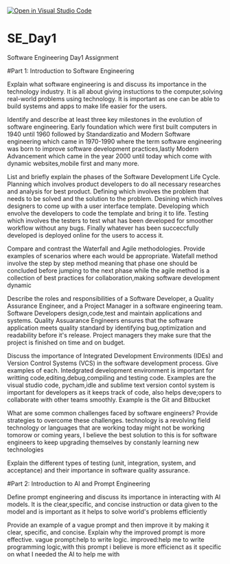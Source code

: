 [![Open in Visual Studio Code](https://classroom.github.com/assets/open-in-vscode-2e0aaae1b6195c2367325f4f02e2d04e9abb55f0b24a779b69b11b9e10269abc.svg)](https://classroom.github.com/online_ide?assignment_repo_id=18365236&assignment_repo_type=AssignmentRepo)
# SE_Day1
Software Engineering Day1 Assignment

#Part 1: Introduction to Software Engineering

Explain what software engineering is and discuss its importance in the technology industry.
It is all about giving instuctions to the computer,solving real-world problems using technology.
It is important as one can be able to build systems and apps to make life easier for the users.

Identify and describe at least three key milestones in the evolution of software engineering.
Early foundation which were first built computers in 1940 until 1960 followed by Standardizatio and Modern Software engineering 
which came in 1970-1990 where the term software engineering was born to improve software development practices,lastly Modern Advancement
which came in the year 2000 until today which come with dynamic websites,mobile first and many more.

List and briefly explain the phases of the Software Development Life Cycle.
Planning which involves product developers to do all necessary researches and analysis for best product.
Defining which involves the problem that needs to be solved and the solution to the problem.
Desining which involves designers to come up with a user interface template.
Developing which envolve the developers to code the template and bring it to life.
Testing which involves the testers to test what has been developed for smoother workflow without any bugs.
Finally whatever has been succeccfully developed is deployed online for the users to access it.

Compare and contrast the Waterfall and Agile methodologies. Provide examples of scenarios where each would be appropriate.
Watefall method involve the step by step method meaning that phase one should be concluded before jumping to the next phase
while the agile method is a collection of best practices for collaboration,making software development dynamic

Describe the roles and responsibilities of a Software Developer, a Quality Assurance Engineer, and a Project Manager in a software engineering team.
Software Developers design,code,test and maintain applications and systems.
Quality Assuarance Engineers ensures that the software application meets quality standard by identifying bug,optimization and readability before it's release.
 Project managers they make sure that the project is finished on time and on budget.

Discuss the importance of Integrated Development Environments (IDEs) and Version Control Systems (VCS) in the software development process. Give examples of each.
Intedgrated development environment is important for writting code,editing,debug,compiling and testing code. Examples  are the visual studio code, pycham,idle and sublime text
version contol system is important for developers as it keeps track of code, also helps deve;opers to collaborate with other teams smoothly. Example is the Git and Bitbucket

What are some common challenges faced by software engineers? Provide strategies to overcome these challenges.
technology is a revolving field technology or languages that are working today might not be working tomorow or coming years,
I believe the best solution to this is for software engineers to keep upgrading themselves by constanly learning new technologies

Explain the different types of testing (unit, integration, system, and acceptance) and their importance in software quality assurance.


#Part 2: Introduction to AI and Prompt Engineering


Define prompt engineering and discuss its importance in interacting with AI models.
It is the clear,specific, and concise instruction or data given to the model and is important as it helps to solve world's problems efficiently

Provide an example of a vague prompt and then improve it by making it clear, specific, and concise. Explain why the improved prompt is more effective.
vague prompt:help to write logic.
improved:help me to write programming logic,with this prompt i believe is more efficienct as it specific on what I needed the AI to help me with
